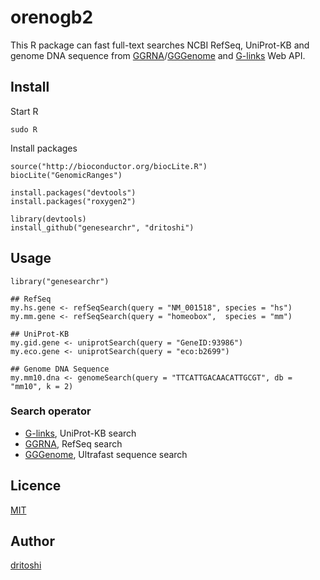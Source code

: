 orenogb2
====

This R package can fast full-text searches NCBI RefSeq, UniProt-KB and
genome DNA sequence from
[GGRNA](http://ggrna.dbcls.jp/en/help.html)/[GGGenome](http://gggenome.dbcls.jp/en/)
and [G-links](http://link.g-language.org/) Web API.

## Install
Start R

    sudo R

Install packages

    source("http://bioconductor.org/biocLite.R")
    biocLite("GenomicRanges")
    
    install.packages("devtools")
    install.packages("roxygen2")

    library(devtools)
    install_github("genesearchr", "dritoshi")

## Usage
```{r}
library("genesearchr")

## RefSeq
my.hs.gene <- refSeqSearch(query = "NM_001518", species = "hs")
my.mm.gene <- refSeqSearch(query = "homeobox",  species = "mm")

## UniProt-KB
my.gid.gene <- uniprotSearch(query = "GeneID:93986")
my.eco.gene <- uniprotSearch(query = "eco:b2699")

## Genome DNA Sequence
my.mm10.dna <- genomeSearch(query = "TTCATTGACAACATTGCGT", db = "mm10", k = 2)
```

### Search operator
* [G-links](http://link.g-language.org/), UniProt-KB search
* [GGRNA](http://ggrna.dbcls.jp/en/help.html), RefSeq search
* [GGGenome](http://gggenome.dbcls.jp/en/help.html), Ultrafast
sequence search

## Licence

[MIT](https://github.com/dritoshi/orenogb/blob/master/LICENCE)

## Author

[dritoshi](https://github.com/dritoshi)
